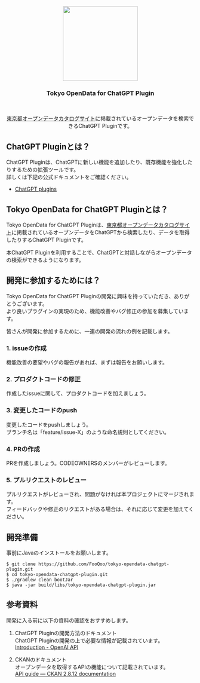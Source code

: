 <div align="center">
    <img src="https://tokyo-opendata.s3.amazonaws.com/logo.png" height="200px" width="200px"/>
    <br />
    <h3>Tokyo OpenData for ChatGPT Plugin</h3>
    <br />
    <p><a href="https://catalog.data.metro.tokyo.lg.jp/dataset">東京都オープンデータカタログサイト</a>に掲載されているオープンデータを検索できるChatGPT Pluginです。</p>
</div>

## ChatGPT Pluginとは？
ChatGPT Pluginは、ChatGPTに新しい機能を追加したり、既存機能を強化したりするための拡張ツールです。  
詳しくは下記の公式ドキュメントをご確認ください。  
- [ChatGPT plugins](https://openai.com/blog/chatgpt-plugins)

## Tokyo OpenData for ChatGPT Pluginとは？
Tokyo OpenData for ChatGPT Pluginは、<a href="https://catalog.data.metro.tokyo.lg.jp/dataset">東京都オープンデータカタログサイト</a>に掲載されているオープンデータをChatGPTから検索したり、データを取得したりするChatGPT Pluginです。  

本ChatGPT Pluginを利用することで、ChatGPTと対話しながらオープンデータの検索ができるようになります。  

## 開発に参加するためには？
Tokyo OpenData for ChatGPT Pluginの開発に興味を持っていただき、ありがとうございます。  
より良いプラグインの実現のため、機能改善やバグ修正の参加を募集しています。  

皆さんが開発に参加するために、一連の開発の流れの例を記載します。  

### 1. issueの作成
機能改善の要望やバグの報告があれば、まずは報告をお願いします。  

### 2. プロダクトコードの修正
作成したissueに関して、プロダクトコードを加えましょう。

### 3. 変更したコードのpush
変更したコードをpushしましょう。  
ブランチ名は「feature/issue-X」のような命名規則としてください。  

### 4. PRの作成
PRを作成しましょう。CODEOWNERSのメンバーがレビューします。  

### 5. プルリクエストのレビュー
プルリクエストがレビューされ、問題がなければ本プロジェクトにマージされます。  
フィードバックや修正のリクエストがある場合は、それに応じて変更を加えてください。  

## 開発準備
事前にJavaのインストールをお願いします。
```
$ git clone https://github.com/FooQoo/tokyo-opendata-chatgpt-plugin.git
$ cd tokyo-opendata-chatgpt-plugin.git
$ ./gradlew clean bootJar
$ java -jar build/libs/tokyo-opendata-chatgpt-plugin.jar
```

## 参考資料
開発に入る前に以下の資料の確認をおすすめします。

1. ChatGPT Pluginの開発方法のドキュメント  
ChatGPT Pluginの開発の上で必要な情報が記載されています。  
[Introduction - OpenAI API](https://platform.openai.com/docs/plugins/introduction)

2. CKANのドキュメント  
オープンデータを取得するAPIの機能について記載されています。  
[API guide — CKAN 2.8.12 documentation](https://docs.ckan.org/en/2.8/api/)

